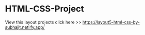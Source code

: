 # HTML-CSS-Project
View this layout projects click here >>      https://layout5-html-css-by-subhajit.netlify.app/
